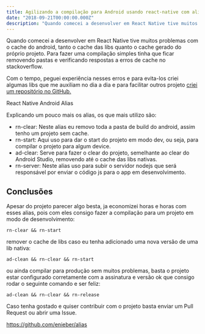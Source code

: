 ```yaml
---
title: Agilizando a compilação para Android usando react-native com alias
date: "2018-09-21T00:00:00.000Z"
description: "Quando comecei a desenvolver em React Native tive muitos problemas com o cache do android, tanto o cache das libs quanto o cache gerado do próprio projeto."
---
```


Quando comecei a desenvolver em React Native tive muitos problemas com o cache do android, tanto o cache das libs quanto o cache gerado do próprio projeto. Para fazer uma compilação simples tinha que ficar removendo pastas e verificando respostas a erros de cache no stackoverflow.

Com o tempo, peguei experiência nesses erros e para evita-los criei algumas libs que me auxiliam no dia a dia e para facilitar outros projeto [criei um repositório no GitHub.](https://github.com/enieber/alias/blob/master/rn-android.md)

React Native Android Alias

Explicando um pouco mais os alias, os que mais utilizo são:

- rn-clear: Neste alias eu removo toda a pasta de build do android, assim tenho um projeto sem cache.
- rn-start: Aqui uso para dar o start do projeto em modo dev, ou seja, para compilar o projeto para algum device.
- ad-clear: Serve para fazer o clear do projeto, semelhante ao clear do Android Studio, removendo até o cache das libs nativas.
- rn-server: Neste alias uso para subir o servidor nodejs que será responsável por enviar o código js para o app em desenvolvimento.

## Conclusões

Apesar do projeto parecer algo besta, ja economizei horas e horas com esses alias, pois com eles consigo fazer a compilação para um projeto em modo de desenvolvimento:

`rn-clear && rn-start`

remover o cache de libs caso eu tenha adicionado uma nova versão de uma lib nativa:

`ad-clean && rn-clear && rn-start`

ou ainda compilar para produção sem muitos problemas, basta o projeto estar configurado corretamente com a assinatura e versão ok que consigo rodar o seguinte comando e ser feliz:

`ad-clean && rn-clear && rn-release`

Caso tenha gostado e quiser contribuir com o projeto basta enviar um Pull Request ou abrir uma Issue.

https://github.com/enieber/alias